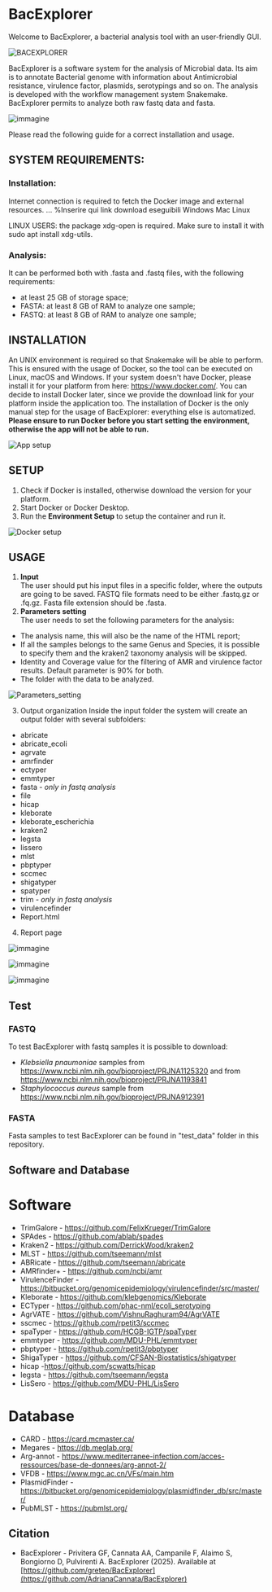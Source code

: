 # BacExplorer

Welcome to BacExplorer, a bacterial analysis tool with an user-friendly GUI.

![BACEXPLORER](https://github.com/user-attachments/assets/694f612f-8645-45bf-85c2-5ec00efdc1a6)


BacExplorer is a software system for the analysis of Microbial data. Its aim is to annotate Bacterial genome with information about Antimicrobial resistance, virulence factor, plasmids, serotypings and so on. The analysis is developed with the workflow management system Snakemake.
BacExplorer permits to analyze both raw fastq data and fasta.

![immagine](https://github.com/user-attachments/assets/519c9191-a3cd-4836-af01-e474be6bf8c9)


Please read the following guide for a correct installation and usage.

## SYSTEM REQUIREMENTS:
### Installation:
Internet connection is required to fetch the Docker image and external resources.
...
%Inserire qui link download eseguibili
Windows
Mac 
Linux

LINUX USERS: the package xdg-open is required. Make sure to install it with sudo apt install xdg-utils.

### Analysis:
It can be performed both with .fasta and .fastq files, with the following requirements:
- at least 25 GB of storage space;
- FASTA: at least 8 GB of RAM to analyze one sample;
- FASTQ: at least 8 GB of RAM to analyze one sample;


## INSTALLATION
An UNIX environment is required so that Snakemake will be able to perform. This is ensured with the usage of Docker, so the tool can be executed on Linux, macOS and Windows.
If your system doesn't have Docker, please install it for your platform from here: https://www.docker.com/.
You can decide to install Docker later, since we provide the download link for your platform inside the application too.
The installation of Docker is the only manual step for the usage of BacExplorer: everything else is automatized.
**Please ensure to run Docker before you start setting the environment, otherwise the app will not be able to run.**

![App setup](https://github.com/user-attachments/assets/eec116f4-2993-432f-854a-0fc53c3a7991)

## SETUP
1) Check if Docker is installed, otherwise download the version for your platform.
2) Start Docker or Docker Desktop.
3) Run the **Environment Setup** to setup the container and run it.

![Docker setup](https://github.com/user-attachments/assets/3b5d3af5-a311-49d0-b590-f3d03b5292c6)

## USAGE
1) **Input**  
The user should put his input files in a specific folder, where the outputs are going to be saved. FASTQ file formats need to be either .fastq.gz or .fq.gz.
Fasta file extension should be .fasta.
2) **Parameters setting**  
The user needs to set the following parameters for the analysis:
- The analysis name, this will also be the name of the HTML report;
- If all the samples belongs to the same Genus and Species, it is possible to specify them and the kraken2 taxonomy analysis will be skipped.
- Identity and Coverage value for the filtering of AMR and virulence factor results. Default parameter is 90% for both.
- The folder with the data to be analyzed.

![Parameters_setting](https://github.com/user-attachments/assets/0865b1fb-63ce-41b7-b792-509d1f853410)

3) Output organization
Inside the input folder the system will create an output folder with several subfolders:
- abricate
- abricate_ecoli
- agrvate
- amrfinder
- ectyper
- emmtyper
- fasta - *only in fastq analysis*
- file
- hicap
- kleborate
- kleborate_escherichia
- kraken2
- legsta
- lissero
- mlst
- pbptyper
- sccmec
- shigatyper
- spatyper
- trim - *only in fastq analysis*
- virulencefinder
- Report.html



4) Report page


![immagine](https://github.com/user-attachments/assets/db3fe1ee-f254-4bad-8fe4-f05975e0bec6)


![immagine](https://github.com/user-attachments/assets/701aeba7-3081-4ab1-a0c7-279f349233b7)


![immagine](https://github.com/user-attachments/assets/5870e3ae-4b4e-4c1e-82a8-507f06436d45)




## Test

### FASTQ
To test BacExplorer with fastq samples it is possible to download:
- *Klebsiella pnaumoniae* samples from https://www.ncbi.nlm.nih.gov/bioproject/PRJNA1125320 and from https://www.ncbi.nlm.nih.gov/bioproject/PRJNA1193841
- *Staphylococcus aureus* sample from https://www.ncbi.nlm.nih.gov/bioproject/PRJNA912391

### FASTA
Fasta samples to test BacExplorer can be found in "test_data" folder in this repository.

## Software and Database
# Software
- TrimGalore - https://github.com/FelixKrueger/TrimGalore
- SPAdes - https://github.com/ablab/spades
- Kraken2 - https://github.com/DerrickWood/kraken2
- MLST - https://github.com/tseemann/mlst
- ABRicate - https://github.com/tseemann/abricate
- AMRfinder+ - https://github.com/ncbi/amr
- VirulenceFinder - https://bitbucket.org/genomicepidemiology/virulencefinder/src/master/
- Kleborate - https://github.com/klebgenomics/Kleborate
- ECTyper - https://github.com/phac-nml/ecoli_serotyping
- AgrVATE - https://github.com/VishnuRaghuram94/AgrVATE
- sscmec - https://github.com/rpetit3/sccmec
- spaTyper - https://github.com/HCGB-IGTP/spaTyper
- emmtyper - https://github.com/MDU-PHL/emmtyper
- pbptyper - https://github.com/rpetit3/pbptyper
- ShigaTyper - https://github.com/CFSAN-Biostatistics/shigatyper
- hicap -https://github.com/scwatts/hicap
- legsta - https://github.com/tseemann/legsta
- LisSero - https://github.com/MDU-PHL/LisSero
# Database
- CARD - https://card.mcmaster.ca/
- Megares - https://db.meglab.org/
- Arg-annot - https://www.mediterranee-infection.com/acces-ressources/base-de-donnees/arg-annot-2/
- VFDB - https://www.mgc.ac.cn/VFs/main.htm
- PlasmidFinder - https://bitbucket.org/genomicepidemiology/plasmidfinder_db/src/master/
- PubMLST - https://pubmlst.org/
  
## Citation 
- BacExplorer - Privitera GF, Cannata AA, Campanile F, Alaimo S, Bongiorno D, Pulvirenti A. BacExplorer (2025). Available at [https://github.com/gretep/BacExplorer](https://github.com/AdrianaCannata/BacExplorer)


